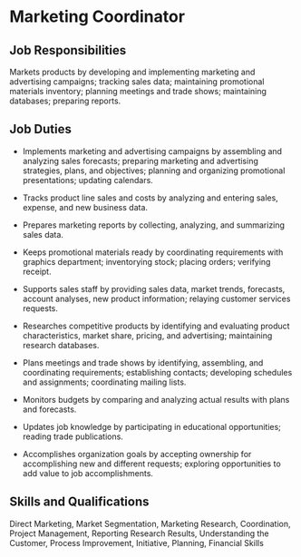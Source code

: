 # Marketing Coordinator

## Job Responsibilities

Markets products by developing and implementing marketing and advertising campaigns; tracking sales data; maintaining promotional materials inventory; planning meetings and trade shows; maintaining databases; preparing reports.

## Job Duties

* Implements marketing and advertising campaigns by assembling and analyzing sales forecasts; preparing marketing and advertising strategies, plans, and objectives; planning and organizing promotional presentations; updating calendars.

* Tracks product line sales and costs by analyzing and entering sales, expense, and new business data.

* Prepares marketing reports by collecting, analyzing, and summarizing sales data.

* Keeps promotional materials ready by coordinating requirements with graphics department; inventorying stock; placing orders; verifying receipt.

* Supports sales staff by providing sales data, market trends, forecasts, account analyses, new product information; relaying customer services requests.

* Researches competitive products by identifying and evaluating product characteristics, market share, pricing, and advertising; maintaining research databases.

* Plans meetings and trade shows by identifying, assembling, and coordinating requirements; establishing contacts; developing schedules and assignments; coordinating mailing lists.

* Monitors budgets by comparing and analyzing actual results with plans and forecasts.

* Updates job knowledge by participating in educational opportunities; reading trade publications.

* Accomplishes organization goals by accepting ownership for accomplishing new and different requests; exploring opportunities to add value to job accomplishments.

## Skills and Qualifications

Direct Marketing, Market Segmentation, Marketing Research, Coordination, Project Management, Reporting Research Results, Understanding the Customer, Process Improvement, Initiative, Planning, Financial Skills

